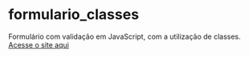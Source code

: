 # formulario_classes
 Formulário com validação em JavaScript, com a utilização de classes.
 [Acesse o site aqui](https://formulario-classes.netlify.app/?)